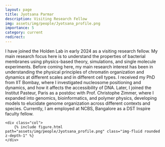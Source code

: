 ```yaml
---
layout: page
title: Jyotsana Parmar
description: Visiting Research Fellow
img: assets/img/people/Jyotsana_profile.png
importance: 5
category: current
redirect: 
---
```

<div class="container">
  <div class="row">
    <div class="col">
        I have joined the Holden Lab in early 2024 as a visiting research fellow. My main research focus here is to understand the properties of bacterial membranes using physics-based theory, simulations, and single molecule experiments. Before coming here, my main research interest has been in understanding the physical principles of chromatin organization and dynamics at different scales and in different cell types. I received my PhD from IIT Bombay, where I investigated nucleosome positioning and dynamics, and how it affects the accessibility of DNA. Later, I joined the Institut Pasteur, Paris as a postdoc with Prof. Christophe Zimmer, where I expanded into genomics, bioinformatics, and polymer physics, developing models to elucidate genome organization across different contexts and species. Currently, I am employed at NCBS, Bangalore as a DST Inspire faculty fellow.
    </div>

    <div class="col">
        {% include figure.html path="assets/img/people/Jyotsana_profile.png" class="img-fluid rounded z-depth-1" %}
    </div>
  </div>
</div>